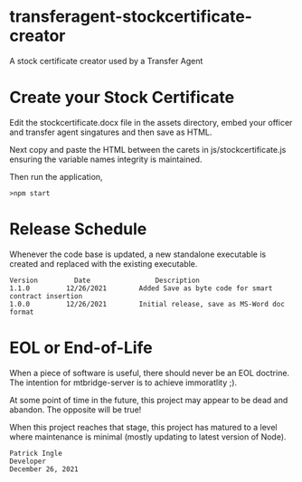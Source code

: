 # transferagent-stockcertificate-creator
A stock certificate creator used by a Transfer Agent

# Create your Stock Certificate
Edit the stockcertificate.docx file in the assets directory, embed your officer and transfer agent singatures and then save as HTML.

Next copy and paste the HTML between the carets in js/stockcertificate.js ensuring the variable names integrity is maintained.

Then run the application,

    >npm start

# Release Schedule
Whenever the code base is updated, a new standalone executable is created and replaced with the existing executable.

    Version         Date                Description
    1.1.0         12/26/2021        Added Save as byte code for smart contract insertion
    1.0.0         12/26/2021        Initial release, save as MS-Word doc format

# EOL or End-of-Life
When a piece of software is useful, there should never be an EOL doctrine. The intention for mtbridge-server is to achieve immoratlity ;).

At some point of time in the future, this project may appear to be dead and abandon. The opposite will be true!

When this project reaches that stage, this project has matured to a level where maintenance is minimal (mostly updating to latest version of Node).

    Patrick Ingle
    Developer
    December 26, 2021   